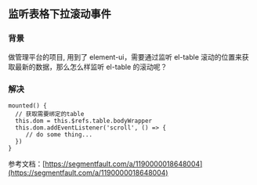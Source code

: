 ## 监听表格下拉滚动事件
### 背景
做管理平台的项目, 用到了 element-ui，需要通过监听 el-table 滚动的位置来获取最新的数据，那么怎么样监听 el-table 的滚动呢？
### 解决
```vue
mounted() {
  // 获取需要绑定的table
  this.dom = this.$refs.table.bodyWrapper
  this.dom.addEventListener('scroll', () => {
     // do some thing...
  })
}
```
参考文档：[https://segmentfault.com/a/1190000018648004](https://segmentfault.com/a/1190000018648004)
